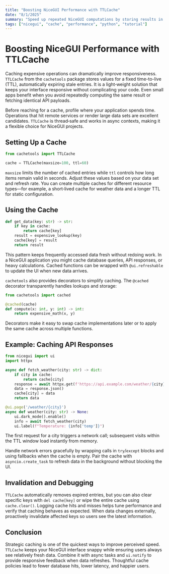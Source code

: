 ```yaml
---
title: "Boosting NiceGUI Performance with TTLCache"
date: "8/1/2025"
summary: "Speed up repeated NiceGUI computations by storing results in cachetools.TTLCache."
tags: ["nicegui", "cache", "performance", "python", "tutorial"]
---
```


# Boosting NiceGUI Performance with TTLCache

Caching expensive operations can dramatically improve responsiveness. `TTLCache` from the `cachetools` package stores values for a fixed time-to-live (TTL), automatically expiring stale entries. It is a light‑weight solution that keeps your interface responsive without complicating your code. Even small apps benefit when you avoid repeatedly computing the same result or fetching identical API payloads.

Before reaching for a cache, profile where your application spends time. Operations that hit remote services or render large data sets are excellent candidates. `TTLCache` is thread‑safe and works in async contexts, making it a flexible choice for NiceGUI projects.

## Setting Up a Cache

```python
from cachetools import TTLCache

cache = TTLCache(maxsize=100, ttl=60)
```

`maxsize` limits the number of cached entries while `ttl` controls how long items remain valid in seconds. Adjust these values based on your data set and refresh rate. You can create multiple caches for different resource types—for example, a short‑lived cache for weather data and a longer TTL for static configuration.

## Using the Cache

```python
def get_data(key: str) -> str:
    if key in cache:
        return cache[key]
    result = expensive_lookup(key)
    cache[key] = result
    return result
```

This pattern keeps frequently accessed data fresh without redoing work. In a NiceGUI application you might cache database queries, API responses, or heavy calculations. Cached functions can be wrapped with `@ui.refreshable` to update the UI when new data arrives.

`cachetools` also provides decorators to simplify caching. The `@cached` decorator transparently handles lookups and storage:

```python
from cachetools import cached

@cached(cache)
def compute(x: int, y: int) -> int:
    return expensive_math(x, y)
```

Decorators make it easy to swap cache implementations later or to apply the same cache across multiple functions.

## Example: Caching API Responses

```python
from nicegui import ui
import httpx

async def fetch_weather(city: str) -> dict:
    if city in cache:
        return cache[city]
    response = await httpx.get(f'https://api.example.com/weather/{city}')
    data = response.json()
    cache[city] = data
    return data

@ui.page('/weather/{city}')
async def weather(city: str) -> None:
    ui.dark_mode().enable()
    info = await fetch_weather(city)
    ui.label(f"Temperature: {info['temp']}")
```

The first request for a city triggers a network call; subsequent visits within the TTL window load instantly from memory.

Handle network errors gracefully by wrapping calls in `try`/`except` blocks and using fallbacks when the cache is empty. Pair the cache with `asyncio.create_task` to refresh data in the background without blocking the UI.

## Invalidation and Debugging

`TTLCache` automatically removes expired entries, but you can also clear specific keys with `del cache[key]` or wipe the entire cache using `cache.clear()`. Logging cache hits and misses helps tune performance and verify that caching behaves as expected. When data changes externally, proactively invalidate affected keys so users see the latest information.

## Conclusion

Strategic caching is one of the quickest ways to improve perceived speed. `TTLCache` keeps your NiceGUI interface snappy while ensuring users always see relatively fresh data. Combine it with async tasks and `ui.notify` to provide responsive feedback when data refreshes. Thoughtful cache policies lead to fewer database hits, lower latency, and happier users.
